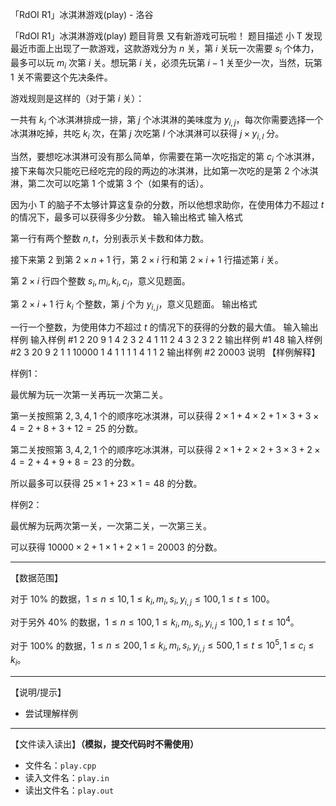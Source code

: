 



「RdOI R1」冰淇淋游戏(play) - 洛谷














「RdOI R1」冰淇淋游戏(play)
题目背景
又有新游戏可玩啦！
题目描述
小 T 发现最近市面上出现了一款游戏，这款游戏分为 $n$ 关，第 $i$ 关玩一次需要 $s_i$ 个体力，最多可以玩 $m_i$ 次第 $i$ 关。想玩第 $i$ 关，必须先玩第 $i-1$ 关至少一次，当然，玩第 $1$ 关不需要这个先决条件。

游戏规则是这样的（对于第 $i$ 关）：

一共有 $k_i$ 个冰淇淋排成一排，第 $j$ 个冰淇淋的美味度为 $y_{i,j}$，每次你需要选择一个冰淇淋吃掉，共吃 $k_i$ 次，在第 $j$ 次吃第 $l$ 个冰淇淋可以获得 $j\times y_{i,l}$ 分。

当然，要想吃冰淇淋可没有那么简单，你需要在第一次吃指定的第 $c_i$ 个冰淇淋，接下来每次只能吃已经吃完的段的两边的冰淇淋，比如第一次吃的是第 $2$ 个冰淇淋，第二次可以吃第 $1$ 个或第 $3$ 个（如果有的话）。

因为小 T 的脑子不太够计算这复杂的分数，所以他想求助你，在使用体力不超过 $t$ 的情况下，最多可以获得多少分数。
输入输出格式
输入格式

第一行有两个整数 $n,t$，分别表示关卡数和体力数。

接下来第 $2$ 到第 $2\times n+1$ 行，第 $2\times i$ 行和第 $2\times i+1$ 行描述第 $i$ 关。

第 $2\times i$ 行四个整数 $s_i,m_i,k_i,c_i$，意义见题面。

第 $2\times i+1$ 行 $k_i$ 个整数，第 $j$ 个为 $y_{i,j}$，意义见题面。
输出格式

一行一个整数，为使用体力不超过 $t$ 的情况下的获得的分数的最大值。
输入输出样例
输入样例 #1
2 20
9 1 4 2
3 2 4 1
11 2 4 3
2 3 2 2
输出样例 #1
48
输入样例 #2
3 20
9 2 1 1
10000
1 4 1 1
1
1 4 1 1
2
输出样例 #2
20003
说明
【样例解释】

样例1：

最优解为玩一次第一关再玩一次第二关。

第一关按照第 $2,3,4,1$ 个的顺序吃冰淇淋，可以获得 $2\times 1+4\times 2+1\times 3+3\times 4=2+8+3+12=25$ 的分数。

第二关按照第 $3,4,2,1$ 个的顺序吃冰淇淋，可以获得 $2\times 1+2\times 2+3\times 3+2\times 4=2+4+9+8=23$ 的分数。

所以最多可以获得 $25\times 1+23\times 1=48$ 的分数。

样例2：

最优解为玩两次第一关，一次第二关，一次第三关。

可以获得 $10000 \times 2+1 \times 1+2 \times 1=20003$ 的分数。

---

【数据范围】

对于 $10\%$ 的数据，$1 \le n \le 10 , 1 \le k_i,m_i,s_i,y_{i,j} \le 100 , 1 \le t \le 100$。

对于另外 $40\%$ 的数据，$1 \le n \le 100 , 1 \le k_i,m_i,s_i,y_{i,j} \le 100 , 1 \le t \le 10^4$。

对于 $100\%$ 的数据，$1 \le n \le 200 , 1 \le k_i,m_i,s_i,y_{i,j} \le 500,1 \le t \le 10^5,1\le c_i\le k_i$。

---

【说明/提示】

- 尝试理解样例

---

【文件读入读出】**（模拟，提交代码时不需使用）**

- 文件名：`play.cpp`
- 读入文件名：`play.in`
- 读出文件名：`play.out`






